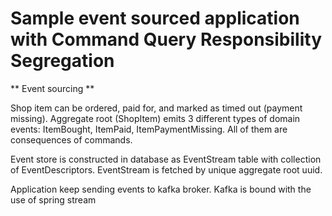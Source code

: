 # Sample event sourced application with Command Query Responsibility Segregation

** Event sourcing **

Shop item can be ordered, paid for, and marked as timed out (payment missing). Aggregate root (ShopItem) emits 3 different types of domain events: ItemBought, ItemPaid, ItemPaymentMissing. All of them are consequences of commands.

Event store is constructed in database as EventStream table with collection of EventDescriptors. EventStream is fetched by unique aggregate root uuid.

Application keep sending events to kafka broker. Kafka is bound with the use of spring stream